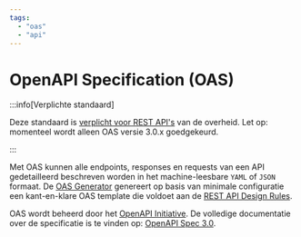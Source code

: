 ```yaml
---
tags:
  - "oas"
  - "api"
---
```


# OpenAPI Specification (OAS)

:::info[Verplichte standaard]

Deze standaard is [verplicht voor REST API's](https://www.forumstandaardisatie.nl/open-standaarden/openapi-specification) van de overheid. Let op: momenteel wordt alleen OAS versie 3.0.x goedgekeurd.

:::

Met OAS kunnen alle endpoints, responses en requests van een API gedetailleerd beschreven worden in het machine-leesbare `YAML` of `JSON` formaat. De [OAS Generator](https://apis.developer.overheid.nl/tools/oas-generator) genereert op basis van minimale configuratie een kant-en-klare OAS template die voldoet aan de [REST API Design Rules](../standaarden/rest-api-design-rules).

OAS wordt beheerd door het [OpenAPI Initiative](https://www.openapis.org/). De volledige documentatie over de specificatie is te vinden op: [OpenAPI Spec 3.0](https://spec.openapis.org/oas/v3.0.3).
